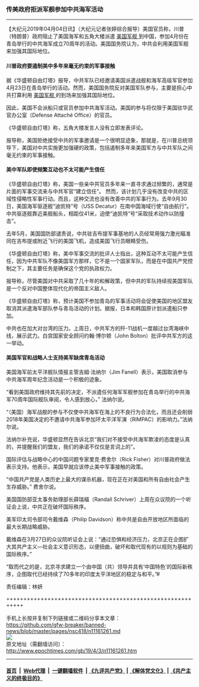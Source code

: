 ### 传美政府拒派军舰参加中共海军活动
------------------------

<p>
 【大纪元2019年04月04日讯】（大纪元记者张婷综合报导）美国官员称，川普（特朗普）政府阻止了美国海军和五角大楼派遣
 <a href="http://www.epochtimes.com/gb/tag/%E7%BE%8E%E5%9B%BD%E5%86%9B%E8%88%B0.html">
  美国军舰
 </a>
 到中国，参加4月份在青岛举行的中共海军成立70周年的活动。美国国务院认为，中共会利用美国军舰来加强其国际地位。
</p>
<h4>
 川普政府要遏制美中多年来毫无约束的军事接触
</h4>
<p>
 据《华盛顿自由灯塔》报导，中共军队已经邀请美国派遣战舰和海军高级军官参加4月23日在青岛举行的活动。然而，美国国务院反对美国军队参与，主要是担心中共打算利用
 <a href="http://www.epochtimes.com/gb/tag/%E7%BE%8E%E5%9B%BD%E5%86%9B%E8%88%B0.html">
  美国军舰
 </a>
 的到场来加强其国际地位。
</p>
<p>
 因此，美国不会派船只或官员参加中共海军活动。美国的参与将仅限于美国驻华武官办公室（Defense Attaché Office）的官员。
</p>
<p>
 《华盛顿自由灯塔》称，五角大楼发言人没有立即发表评论。
</p>
<p>
 报导称，美国拒绝接受中共的军事邀请是一个很明显迹象，那就是，在川普总统领导下，美国对中共实施更加强硬的政策，包括遏制多年来美国军方与中共军队之间毫无约束的军事接触。
</p>
<h4>
 美中军队即使频繁互动也不太可能产生信任
</h4>
<p>
 《华盛顿自由灯塔》称，美国一些亲中共官员多年来一直寻求通过频繁的，通常是片面的军事交流来与中共军官“建立信任”。 然而，该计划几乎没有改变中共的区域性侵略性军事行动。而且，这种交流也没有改善中共的军事行为。去年9月30日，美国海军驱逐舰“迪凯特”号（USS Decatur）在南中国海域行使“自由航行”。中共驱逐舰靠近美舰船头，相距仅41米，迫使“迪凯特”号“采取技术动作以防撞击”。
</p>
<p>
 去年5月，美国国防部谴责说，中共驻吉布提军事基地的人员经常用强力激光瞄准同在吉布提或附近飞行的美国飞机，造成美国飞行员眼睛受伤。
</p>
<p>
 《华盛顿自由灯塔》称，美中军事交流的批评人士指出，这种互动不太可能产生信任，因为中共军队不像美国军方那样，它不是一个国家军队，而是在中国共产党控制之下，其主要任务是确保这个党的执政权力。
</p>
<p>
 报导称，尽管美国对中共采取了几十年的和解政策，但中共的军队持续视美国军队是一个反对中国整体现代化的帝国主义敌人。
</p>
<p>
 《华盛顿自由灯塔》称，预计美国不参加青岛的军事活动将会促使美国的地区盟友取消其派遣海军部队参与青岛活动的计划。据报，日本和韩国原计划派遣船只参加。
</p>
<p>
 中共也在加大对台湾的压力。上周日，中共军方的歼-11战机一度越过台湾海峡中线，展示武力。白宫国家安全顾问约翰·博尔顿（John Bolton）批评中共军方的这一举动。
</p>
<h4>
 美国军官和战略人士支持美军缺席青岛活动
</h4>
<p>
 美国海军前太平洋舰队情报主管吉姆·法纳尔（Jim Fanell）表示，美国取消参与中共海军周年纪念活动是一个积极的迹象。
</p>
<p>
 “看到美国政府维持其先前的决定，不派遣任何海军军舰参加在青岛举行的中共海军70周年国际舰队审阅，令人感到放心，” 法纳尔说。
</p>
<p>
 “（美国）海军战舰的参与不仅使中共海军在海上的不良行为合法化，而且还会削弱2018年美国决定的不邀请中共海军参加环太平洋军演（RIMPAC）的影响力。”法纳尔说。
</p>
<p>
 法纳尔补充说，华盛顿显然在告诉北京“我们对不接受中共海军欺凌的态度是认真的，并提醒我们的盟友，我们的承诺不仅仅是言词上的”。
</p>
<p>
 国际评估与战略中心的中国问题专家里克·费舍尔（Rick Fisher）对川普政府做法表示支持。他表示，美国早就应该停止美中军事接触的政策。
</p>
<p>
 “中国共产党是人类历史上最大的谋杀机器，现在正在对美国和所有自由社会产生生存威胁。” 费舍尔说。
</p>
<p>
 美国国防部亚太事务助理部长薛瑞福（Randall Schriver）上周在众议院的一个听证会上说，中共正在破坏国际秩序。
</p>
<p>
 美军印太司令部司令戴维森（Philip Davidson）称中共是自由开放地区所面临的最大长期战略威胁。
</p>
<p>
 戴维森在3月27日的众议院听证会上说：“通过恐惧和经济压力，北京正在企图扩大其共产主义—社会主义意识形态，以便扭曲，破坏和取代现有的以规则为基础的国际秩序。”
</p>
<p>
 “取而代之的是，北京寻求建立一个由中国（共）领导并具有‘中国特色’的国际新秩序，企图取代已经持续了70多年的印度太平洋地区的稳定与和平。”#
</p>
<p>
 责任编辑：林妍
</p>

+++++++++++++++++++++++++++++++++++++++++++++++++++++++++++<br/><br/>
手机上长按并复制下列链接或二维码分享本文章：<br/>
https://github.com/gfw-breaker/banned-news/blob/master/pages/nsc418/n11161261.md <br/>
<a href='https://github.com/gfw-breaker/banned-news/blob/master/pages/nsc418/n11161261.md'><img src='https://github.com/gfw-breaker/banned-news/blob/master/pages/nsc418/n11161261.md.png'/></a> <br/>
原文地址（需翻墙访问）：http://www.epochtimes.com/gb/19/4/3/n11161261.htm


------------------------
#### [首页](https://github.com/gfw-breaker/banned-news/blob/master/README.md) &nbsp;|&nbsp; [Web代理](https://github.com/labour-camp/helloworld) &nbsp;|&nbsp; [一键翻墙软件](https://github.com/gfw-breaker/nogfw/blob/master/README.md) &nbsp;| [《九评共产党》](https://github.com/gfw-breaker/9ping.md/blob/master/README.md#九评之一评共产党是什么) | [《解体党文化》](https://github.com/gfw-breaker/jtdwh.md/blob/master/README.md) | [《共产主义的终极目的》](https://github.com/gfw-breaker/gczydzjmd.md/blob/master/README.md)

